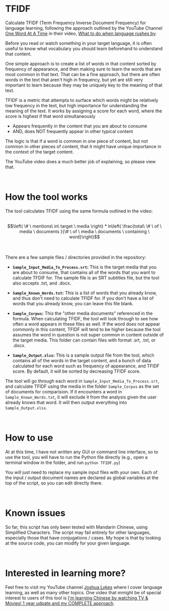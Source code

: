 # TFIDF

Calculate TFIDF (Term Frequency Inverse Document Frequency) for language learning, following the approach outlined by the YouTube Channel [One Word At A Time](https://www.youtube.com/@OneWordataTime1) in their video, [What to do when language rushes by](https://www.youtube.com/watch?v=hJyJ7DLmSfQ).

Before you read or watch something in your target language, it is often useful to know what vocabulary you should learn beforehand to understand that content. 

One simple approach is to create a list of words in that content sorted by frequency of appearance, and then making sure to learn the words that are most common in that text. That can be a fine approach, but there are often words in the text that aren't high in frequency, but yet are still very important to learn because they may be uniquely key to the meaning of that text. 

TFIDF is a metric that attempts to surface which words might be relatively low frequency in the text, but high importance for understanding the meaning of the text. It works by assigning a score for each word, where the score is highest if that word simultaneously

* Appears frequently in the content that you are about to consume
* AND, does NOT frequently appear in other typical content

The logic is that if a word is common in one piece of content, but not common in other pieces of content, that it might have unique importance in the context of the target content. 

The YouTube video does a much better job of explaining, so please view that. 

<br>

# How the tool works

The tool calculates TFIDF using the same formula outlined in the video: <br><br>

```math
\left( \# \ mentions\ in\ target \ media \right) * ln\left( \frac{total\ \# \ of \ media \ documents }{\# \ of \ media \ documents \ containing \ word}\right)
```
<br><br>
There are a few sample files / directories provided in the repository:

* **`Sample_Input_Media_To_Process.srt`:** This is the target media that you are about to consume, that contains all of the words that you want to calculate TFDIF for. The sample file is an SRT subtitles file, but the tool also accepts .txt, and .docx. 

* **`Sample_Known_Words.txt`:** This is a list of words that you already know, and thus don't need to calculate TFIDF for. If you don't have a list of words that you already know, you can leave this file blank.

* **`Sample_Corpus`:** This the "other media documents" referenced in the formula. When calculating TFIDF, the tool will look through to see how often a word appears in these files as well. If the word does not appear commonly in this content, TFIDF will tend to be higher because the tool assumes the word in question is not super common in content outside of the target media. This folder can contain files with format .srt, .txt, or .docx.

* **`Sample_Output.xlsx`:** This is a sample output file from the tool, which contains all of the words in the target content, and a bunch of data calculated for each word such as frequency of appearance, and TFIDF score. By default, it will be sorted by decreasing TFIDF score.


The tool will go through each word in `Sample_Input_Media_To_Process.srt`, and calculate TFIDF using the media in the folder `Sample_Corpus` as the set of documents for comparision. If it encounters a word in `Sample_Known_Words.txt`, it will exclude it from the analysis given the user already knows that word. It will then output everything into `Sample_Output.xlsx`. 

<br>

# How to use

At at this time, I have not written any GUI or command line interface, so to use the tool, you will have to run the Python file directly (e.g., open a terminal window in the folder, and run `python TFIDF.py`)

You will just need to replace my sample input files with your own. Each of the input / output document names are declared as global variables at the top of the script, so you can edit directly there. 

<br>

# Known issues

So far, this script has only been tested with Mandarin Chinese, using Simplified Characters. The script may fail entirely for other languages, especially those that have conjugations / cases. My hope is that by looking at the source code, you can modify for your given language.

<br>

# Interested in learning more?

Feel free to visit my YouTube channel [Joshua Lykes](https://www.youtube.com/@jlykes) where I cover language learning, as well as many other topics. One video that mmight be of special interest to users of this tool is [I'm learning Chinese by watching TV & Movies! 1 year udpate and my COMPLETE approach](https://youtu.be/xf_TvlGaYfQ?si=LfoVyqHYMp0oOFiz).